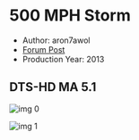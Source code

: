 # 500 MPH Storm

* Author: aron7awol
* [Forum Post](https://www.avsforum.com/threads/bass-eq-for-filtered-movies.2995212/post-57464304)
* Production Year: 2013

## DTS-HD MA 5.1

![img 0](https://i.imgur.com/1cvQ4pi.jpg)

![img 1](https://i.imgur.com/eaXF8yE.jpg)

